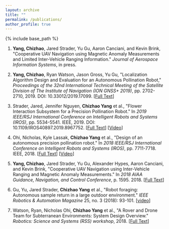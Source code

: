 ```yaml
---
layout: archive
title: ""
permalink: /publications/
author_profile: true
---
```


{% include base_path %}
1. **Yang, Chizhao**, Jared Strader, Yu Gu, Aaron Canciani, and Kevin Brink, "Cooperative UAV Navigation using Magnetic Anomaly Measurements and Limited Inter-Vehicle Ranging Information." *Journal of Aerospace Information Systems*, in press.

2. **Yang, Chizhao**, Ryan Watson, Jason Gross, Yu Gu, "Localization Algorithm Design and Evaluation for an Autonomous Pollination Robot," *Proceedings of the 32nd International Technical Meeting of the Satellite Division of The Institute of Navigation (ION GNSS+ 2019)*, pp. 2702-2710, 2019. DOI: 10.33012/2019.17099. \[[Full Text](https://www.researchgate.net/profile/Ryan_Watson7/publication/336452555_Localization_Algorithm_Design_and_Evaluation_for_an_Autonomous_Pollination_Robot/links/5db30b5192851c577ec34dfa/Localization-Algorithm-Design-and-Evaluation-for-an-Autonomous-Pollination-Robot.pdf)\]

3. Strader, Jared, Jennifer Nguyen, **Chizhao Yang** et al., "Flower Interaction Subsystem for a Precision Pollination Robot." In *2019 IEEE/RSJ International Conference on Intelligent Robots and Systems (IROS)*, pp. 5534-5541. IEEE, 2019. DOI: 10.1109/IROS40897.2019.8967752. \[[Full Text](https://arxiv.org/pdf/1906.09294.pdf)\] \[[Video](https://youtu.be/ZbgtP9CHycA)\]

4. Ohi, Nicholas, Kyle Lassak, **Chizhao Yang** et al., "Design of an autonomous precision pollination robot." In *2018 IEEE/RSJ International Conference on Intelligent Robots and Systems (IROS)*, pp. 7711-7718. IEEE, 2018. \[[Full Text](https://arxiv.org/pdf/1808.10010.pdf)\] \[[Video](https://youtu.be/66isrgth7-Q)\]

5. **Yang, Chizhao**, Jared Strader, Yu Gu, Alexander Hypes, Aaron Canciani, and Kevin Brink, "Cooperative UAV Navigation using Inter-Vehicle Ranging and Magnetic Anomaly Measurements." In *2018 AIAA Guidance, Navigation, and Control Conference*, p. 1595. 2018. \[[Full Text](http://dlb.isrc.ac.ir:8080/xmlui/bitstream/handle/isrc/1656898/6.2018-1595.pdf?sequence=1)\]

6. Gu, Yu, Jared Strader, **Chizhao Yang** et al., "Robot foraging: Autonomous sample return in a large outdoor environment." *IEEE Robotics & Automation Magazine* 25, no. 3 (2018): 93-101. \[[video](https://youtu.be/ThKvmDHuXdU)\]

7. Watson, Ryan, Nicholas Ohi, **Chizhao Yang** et al., "A Rover and Drone Team for Subterranean Environments: System Design Overview." *Robotics: Science and Systems (RSS) workshop*, 2018. \[[Full Text](http://rssworkshop18.autonomousaerialrobot.com/wp-content/uploads/2018/06/RSS18RCISE_paper_1.pdf)\]
